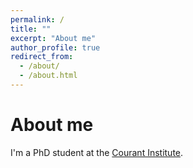 ```yaml
---
permalink: /
title: ""
excerpt: "About me"
author_profile: true
redirect_from: 
  - /about/
  - /about.html
---
```


About me
======


I'm a PhD student at the [Courant Institute](https://math.nyu.edu/dynamic/).  
